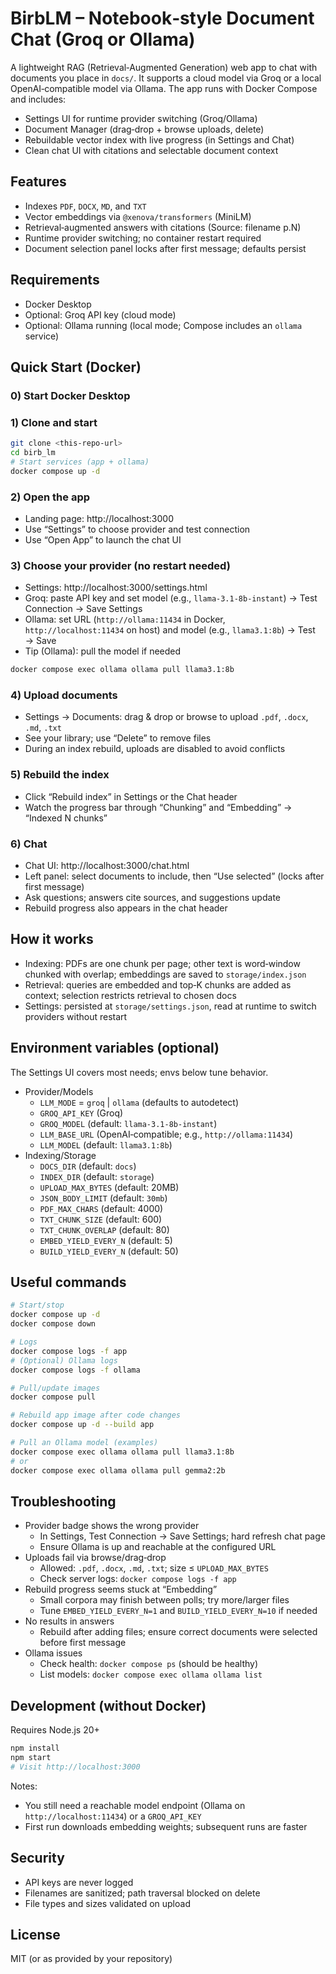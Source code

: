 # BirbLM – Notebook‑style Document Chat (Groq or Ollama)

A lightweight RAG (Retrieval‑Augmented Generation) web app to chat with documents you place in `docs/`. It supports a cloud model via Groq or a local OpenAI‑compatible model via Ollama. The app runs with Docker Compose and includes:

- Settings UI for runtime provider switching (Groq/Ollama)
- Document Manager (drag‑drop + browse uploads, delete)
- Rebuildable vector index with live progress (in Settings and Chat)
- Clean chat UI with citations and selectable document context

## Features
- Indexes `PDF`, `DOCX`, `MD`, and `TXT`
- Vector embeddings via `@xenova/transformers` (MiniLM)
- Retrieval‑augmented answers with citations (Source: filename p.N)
- Runtime provider switching; no container restart required
- Document selection panel locks after first message; defaults persist

## Requirements
- Docker Desktop
- Optional: Groq API key (cloud mode)
- Optional: Ollama running (local mode; Compose includes an `ollama` service)

## Quick Start (Docker)

### 0) Start Docker Desktop

### 1) Clone and start
```bash
git clone <this-repo-url>
cd birb_lm
# Start services (app + ollama)
docker compose up -d
```

### 2) Open the app
- Landing page: http://localhost:3000
- Use “Settings” to choose provider and test connection
- Use “Open App” to launch the chat UI

### 3) Choose your provider (no restart needed)
- Settings: http://localhost:3000/settings.html
- Groq: paste API key and set model (e.g., `llama-3.1-8b-instant`) → Test Connection → Save Settings
- Ollama: set URL (`http://ollama:11434` in Docker, `http://localhost:11434` on host) and model (e.g., `llama3.1:8b`) → Test → Save
- Tip (Ollama): pull the model if needed
```bash
docker compose exec ollama ollama pull llama3.1:8b
```

### 4) Upload documents
- Settings → Documents: drag & drop or browse to upload `.pdf`, `.docx`, `.md`, `.txt`
- See your library; use “Delete” to remove files
- During an index rebuild, uploads are disabled to avoid conflicts

### 5) Rebuild the index
- Click “Rebuild index” in Settings or the Chat header
- Watch the progress bar through “Chunking” and “Embedding” → “Indexed N chunks”

### 6) Chat
- Chat UI: http://localhost:3000/chat.html
- Left panel: select documents to include, then “Use selected” (locks after first message)
- Ask questions; answers cite sources, and suggestions update
- Rebuild progress also appears in the chat header

## How it works
- Indexing: PDFs are one chunk per page; other text is word‑window chunked with overlap; embeddings are saved to `storage/index.json`
- Retrieval: queries are embedded and top‑K chunks are added as context; selection restricts retrieval to chosen docs
- Settings: persisted at `storage/settings.json`, read at runtime to switch providers without restart

## Environment variables (optional)
The Settings UI covers most needs; envs below tune behavior.

- Provider/Models
  - `LLM_MODE` = `groq` | `ollama` (defaults to autodetect)
  - `GROQ_API_KEY` (Groq)
  - `GROQ_MODEL` (default: `llama-3.1-8b-instant`)
  - `LLM_BASE_URL` (OpenAI‑compatible; e.g., `http://ollama:11434`)
  - `LLM_MODEL` (default: `llama3.1:8b`)
- Indexing/Storage
  - `DOCS_DIR` (default: `docs`)
  - `INDEX_DIR` (default: `storage`)
  - `UPLOAD_MAX_BYTES` (default: 20MB)
  - `JSON_BODY_LIMIT` (default: `30mb`)
  - `PDF_MAX_CHARS` (default: 4000)
  - `TXT_CHUNK_SIZE` (default: 600)
  - `TXT_CHUNK_OVERLAP` (default: 80)
  - `EMBED_YIELD_EVERY_N` (default: 5)
  - `BUILD_YIELD_EVERY_N` (default: 50)

## Useful commands
```bash
# Start/stop
docker compose up -d
docker compose down

# Logs
docker compose logs -f app
# (Optional) Ollama logs
docker compose logs -f ollama

# Pull/update images
docker compose pull

# Rebuild app image after code changes
docker compose up -d --build app

# Pull an Ollama model (examples)
docker compose exec ollama ollama pull llama3.1:8b
# or
docker compose exec ollama ollama pull gemma2:2b
```

## Troubleshooting
- Provider badge shows the wrong provider
  - In Settings, Test Connection → Save Settings; hard refresh chat page
  - Ensure Ollama is up and reachable at the configured URL
- Uploads fail via browse/drag‑drop
  - Allowed: `.pdf`, `.docx`, `.md`, `.txt`; size ≤ `UPLOAD_MAX_BYTES`
  - Check server logs: `docker compose logs -f app`
- Rebuild progress seems stuck at “Embedding”
  - Small corpora may finish between polls; try more/larger files
  - Tune `EMBED_YIELD_EVERY_N=1` and `BUILD_YIELD_EVERY_N=10` if needed
- No results in answers
  - Rebuild after adding files; ensure correct documents were selected before first message
- Ollama issues
  - Check health: `docker compose ps` (should be healthy)
  - List models: `docker compose exec ollama ollama list`

## Development (without Docker)
Requires Node.js 20+
```bash
npm install
npm start
# Visit http://localhost:3000
```
Notes:
- You still need a reachable model endpoint (Ollama on `http://localhost:11434`) or a `GROQ_API_KEY`
- First run downloads embedding weights; subsequent runs are faster

## Security
- API keys are never logged
- Filenames are sanitized; path traversal blocked on delete
- File types and sizes validated on upload

## License
MIT (or as provided by your repository)

